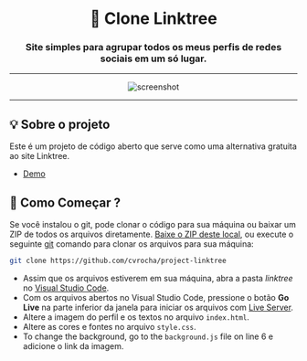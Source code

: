 <h1 align="center">🌲 Clone Linktree</h1>
<h3 align="center">Site simples para agrupar todos os meus perfis de redes sociais em um só lugar.</h3>

---

<p align="center">
  <img alt="screenshot" src="screenshot.png">
</p>

---

## 💡 Sobre o projeto

Este é um projeto de código aberto que serve como uma alternativa gratuita ao site Linktree.
- [Demo](https://cvrocha.github.io/project-linktree)

## 🚀 Como Começar ?

Se você instalou o git, pode clonar o código para sua máquina ou baixar um ZIP de todos os arquivos diretamente.
[Baixe o ZIP deste local](https://github.com/cvrocha/project-linktree/archive/master.zip), ou execute o seguinte [git](https://git-scm.com/downloads) comando para clonar os arquivos para sua máquina:
```bash
git clone https://github.com/cvrocha/project-linktree
```
- Assim que os arquivos estiverem em sua máquina, abra a pasta _linktree_ no [Visual Studio Code](https://code.visualstudio.com/).
- Com os arquivos abertos no Visual Studio Code, pressione o botão **Go Live** na parte inferior da janela para iniciar os arquivos com [Live Server](https://marketplace.visualstudio.com/items?itemName=ritwickdey.LiveServer).
- Altere a imagem do perfil e os textos no arquivo `index.html`.
- Altere as cores e fontes no arquivo `style.css`.
- To change the background, go to the `background.js` file on line 6 e adicione o link da imagem.
